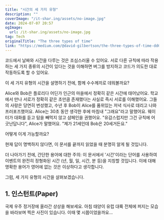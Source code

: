 ```yaml
---
title: "시간의 세 가지 유형"
description: ""
coverImage: "/it-shar.ing/assets/no-image.jpg"
date: 2024-07-07 20:57
ogImage:
  url: /it-shar.ing/assets/no-image.jpg
tag: Tech
originalTitle: "The three types of time"
link: "https://medium.com/@david-gilbertson/the-three-types-of-time-dd67abc8e59d"
---
```


코드에서 날짜와 시간을 다루는 것은 조심스러울 수 있어요. 서로 다른 규칙에 따라 작용하는 세 가지 종류의 시간이 있다는 것을 이해하면 버그를 방지하고 코드가 의도한 대로 작동하도록 할 수 있어요.

이 세 가지 유형의 시간을 설명하기 전에, 함께 수수께끼로 데워볼까요?

Alice와 Bob은 플로리다 어딘가 인근의 마을에서 정확히 같은 시간에 태어났어요. 학교에서 만나 서로가 정확히 같은 초만큼 존재했다는 사실로 즉시 서로를 이해했어요. 그들의 사랑은 당연히 번성했고, 수년 후 Bob이 Alice를 품위있는 저녁 식사로 데리고 나와 프러포즈했어요. Alice는 30초 동안 생각한 후에 마침내 "그래요"라고 말했어요. 웨이터가 대화를 듣고 탐을 빼먹지 않고 샴페인을 권했어요. "유감스럽지만 그건 규칙에 어긋난답니다", Alice가 말했어요. "제가 21세인데 Bob은 20세거든요."

어떻게 이게 가능할까요?

<div class="content-ad"></div>

현재 답이 명백하지 않다면, 이 문서를 끝까지 읽었을 때 분명히 알게 될 것입니다.

더 나아가기 전에, 간단한 용어에 대한 주의: 이 문서에서 '시간'이라는 단어를 사용하여 이벤트의 완전히 정형화된 시간 (년, 월, 일, 시간, 분 등)을 지칭할 것입니다. 이에 대해 명확한 용어가 영어에 없는 것은 이상하다고 생각합니다.

그럼, 세 가지 유형의 시간을 살펴보겠습니다.

## 1. 인스턴트(Paper)

<div class="content-ad"></div>

국제 우주 정거장에 올라간 상상을 해보세요. 아침 태양이 유럽 대륙 전체에 퍼지는 모습을 바라보며 찍은 사진이 있습니다. 이때 몇 시쯤이었을까요...
